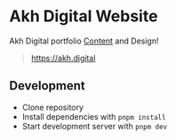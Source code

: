 # Akh Digital Website

Akh Digital portfolio [Content](./src/content) and Design!

> https://akh.digital

## Development

- Clone repository
- Install dependencies with `pnpm install`
- Start development server with `pnpm dev`

